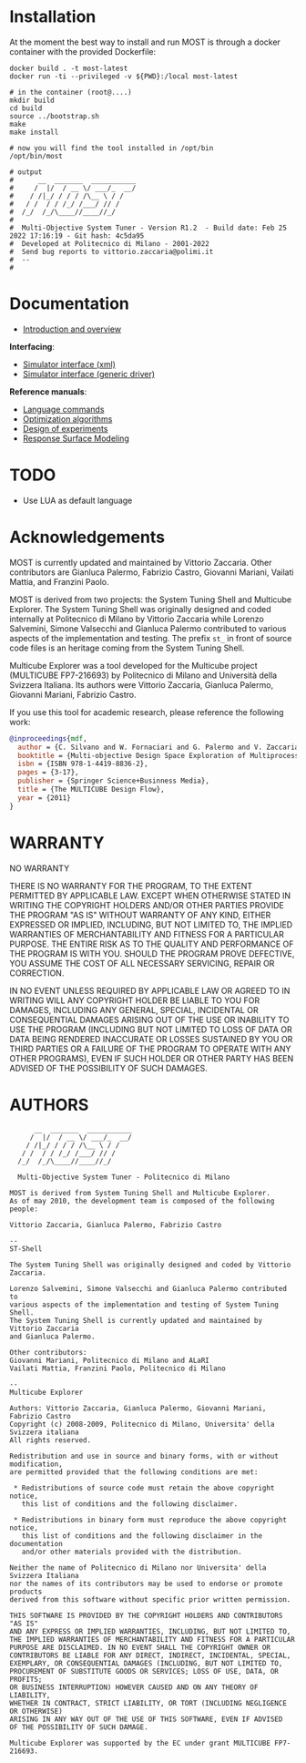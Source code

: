 # Installation

At the moment the best way to install and run MOST is through a docker container
with the provided Dockerfile:

```shell
docker build . -t most-latest
docker run -ti --privileged -v ${PWD}:/local most-latest

# in the container (root@....)
mkdir build
cd build
source ../bootstrap.sh
make
make install

# now you will find the tool installed in /opt/bin
/opt/bin/most

# output
#      __  _______  ___________
#     /  |/  / __ \/ ___/_  __/
#    / /|_/ / / / /\__ \ / /
#   / /  / / /_/ /___/ // /
#  /_/  /_/\____//____//_/
#
#  Multi-Objective System Tuner - Version R1.2  - Build date: Feb 25 2022 17:16:19 - Git hash: 4c5da95
#  Developed at Politecnico di Milano - 2001-2022
#  Send bug reports to vittorio.zaccaria@polimi.it
#  --
#
```

# Documentation

- [Introduction and overview](./docs/doc-most.md)

**Interfacing**:

- [Simulator interface (xml)](./docs/doc-xml.md)
- [Simulator interface (generic driver)](./docs/doc-gend.md)

**Reference manuals**:

- [Language commands](./docs/doc-man-commands.md)
- [Optimization algorithms](./docs/doc-man-opt.md)
- [Design of experiments](./docs/doc-man-doe.md)
- [Response Surface Modeling](./docs/doc-man-rsm.md)

# TODO

- Use LUA as default language

# Acknowledgements

MOST is currently updated and maintained by Vittorio Zaccaria. Other
contributors are Gianluca Palermo, Fabrizio Castro, Giovanni Mariani, Vailati
Mattia, and Franzini Paolo.

MOST is derived from two projects: the System Tuning Shell and Multicube
Explorer. The System Tuning Shell was originally designed and coded internally
at Politecnico di Milano by Vittorio Zaccaria while Lorenzo Salvemini, Simone
Valsecchi and Gianluca Palermo contributed to various aspects of the
implementation and testing. The prefix `st_` in front of source code files is an
heritage coming from the System Tuning Shell.

Multicube Explorer was a tool developed for the Multicube project (MULTICUBE
FP7-216693) by Politecnico di Milano and Università della Svizzera Italiana. Its
authors were Vittorio Zaccaria, Gianluca Palermo, Giovanni Mariani, Fabrizio
Castro.

If you use this tool for academic research, please reference the following work:

```bibtex
@inproceedings{mdf,
  author = {C. Silvano and W. Fornaciari and G. Palermo and V. Zaccaria and F. Castro and M. Martinez and S. Bocchio and R. Zafalon and P. Avasare and G. Vanmeerbeeck and C. Ykman-Couvreur and M. Wouters and C. Kavka and L. Onesti and A. Turco and U. Bondi and G. Mariani and H. Posadas and E. Villar and C. Wu and F. Dongrui and Z. Hao},
  booktitle = {Multi-objective Design Space Exploration of Multiprocessor SoC Architectures, Cristina Silvano, William Fornaciari, Eugenio Villar (Eds.)},
  isbn = {ISBN 978-1-4419-8836-2},
  pages = {3-17},
  publisher = {Springer Science+Businness Media},
  title = {The MULTICUBE Design Flow},
  year = {2011}
}
```

# WARRANTY

NO WARRANTY

THERE IS NO WARRANTY FOR THE PROGRAM, TO THE EXTENT PERMITTED BY APPLICABLE LAW.
EXCEPT WHEN OTHERWISE STATED IN WRITING THE COPYRIGHT HOLDERS AND/OR OTHER
PARTIES PROVIDE THE PROGRAM "AS IS" WITHOUT WARRANTY OF ANY KIND, EITHER
EXPRESSED OR IMPLIED, INCLUDING, BUT NOT LIMITED TO, THE IMPLIED WARRANTIES OF
MERCHANTABILITY AND FITNESS FOR A PARTICULAR PURPOSE. THE ENTIRE RISK AS TO THE
QUALITY AND PERFORMANCE OF THE PROGRAM IS WITH YOU. SHOULD THE PROGRAM PROVE
DEFECTIVE, YOU ASSUME THE COST OF ALL NECESSARY SERVICING, REPAIR OR CORRECTION.

IN NO EVENT UNLESS REQUIRED BY APPLICABLE LAW OR AGREED TO IN WRITING WILL ANY
COPYRIGHT HOLDER BE LIABLE TO YOU FOR DAMAGES, INCLUDING ANY GENERAL, SPECIAL,
INCIDENTAL OR CONSEQUENTIAL DAMAGES ARISING OUT OF THE USE OR INABILITY TO USE
THE PROGRAM (INCLUDING BUT NOT LIMITED TO LOSS OF DATA OR DATA BEING RENDERED
INACCURATE OR LOSSES SUSTAINED BY YOU OR THIRD PARTIES OR A FAILURE OF THE
PROGRAM TO OPERATE WITH ANY OTHER PROGRAMS), EVEN IF SUCH HOLDER OR OTHER PARTY
HAS BEEN ADVISED OF THE POSSIBILITY OF SUCH DAMAGES.

# AUTHORS

```
      __  _______  ___________
     /  |/  / __ \/ ___/_  __/
    / /|_/ / / / /\__ \ / /
   / /  / / /_/ /___/ // /
  /_/  /_/\____//____//_/

  Multi-Objective System Tuner - Politecnico di Milano

MOST is derived from System Tuning Shell and Multicube Explorer.
As of may 2010, the development team is composed of the following people:

Vittorio Zaccaria, Gianluca Palermo, Fabrizio Castro

--
ST-Shell

The System Tuning Shell was originally designed and coded by Vittorio Zaccaria.

Lorenzo Salvemini, Simone Valsecchi and Gianluca Palermo contributed to
various aspects of the implementation and testing of System Tuning Shell.
The System Tuning Shell is currently updated and maintained by Vittorio Zaccaria
and Gianluca Palermo.

Other contributors:
Giovanni Mariani, Politecnico di Milano and ALaRI
Vailati Mattia, Franzini Paolo, Politecnico di Milano

--
Multicube Explorer

Authors: Vittorio Zaccaria, Gianluca Palermo, Giovanni Mariani, Fabrizio Castro
Copyright (c) 2008-2009, Politecnico di Milano, Universita' della Svizzera italiana
All rights reserved.

Redistribution and use in source and binary forms, with or without modification,
are permitted provided that the following conditions are met:

 * Redistributions of source code must retain the above copyright notice,
   this list of conditions and the following disclaimer.

 * Redistributions in binary form must reproduce the above copyright notice,
   this list of conditions and the following disclaimer in the documentation
   and/or other materials provided with the distribution.

Neither the name of Politecnico di Milano nor Universita' della Svizzera Italiana
nor the names of its contributors may be used to endorse or promote products
derived from this software without specific prior written permission.

THIS SOFTWARE IS PROVIDED BY THE COPYRIGHT HOLDERS AND CONTRIBUTORS "AS IS"
AND ANY EXPRESS OR IMPLIED WARRANTIES, INCLUDING, BUT NOT LIMITED TO,
THE IMPLIED WARRANTIES OF MERCHANTABILITY AND FITNESS FOR A PARTICULAR
PURPOSE ARE DISCLAIMED. IN NO EVENT SHALL THE COPYRIGHT OWNER OR
CONTRIBUTORS BE LIABLE FOR ANY DIRECT, INDIRECT, INCIDENTAL, SPECIAL,
EXEMPLARY, OR CONSEQUENTIAL DAMAGES (INCLUDING, BUT NOT LIMITED TO,
PROCUREMENT OF SUBSTITUTE GOODS OR SERVICES; LOSS OF USE, DATA, OR PROFITS;
OR BUSINESS INTERRUPTION) HOWEVER CAUSED AND ON ANY THEORY OF LIABILITY,
WHETHER IN CONTRACT, STRICT LIABILITY, OR TORT (INCLUDING NEGLIGENCE OR OTHERWISE)
ARISING IN ANY WAY OUT OF THE USE OF THIS SOFTWARE, EVEN IF ADVISED
OF THE POSSIBILITY OF SUCH DAMAGE.

Multicube Explorer was supported by the EC under grant MULTICUBE FP7-216693.
```
